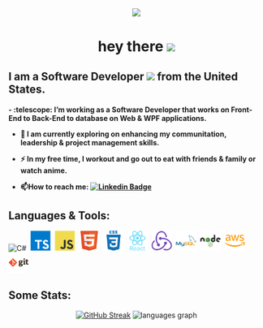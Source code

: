 <div id="header" align="center">
  <img src="https://media.giphy.com/media/M9gbBd9nbDrOTu1Mqx/giphy.gif" width="100"/>
</div>
<h1  align="center">
  hey there
  <img src="https://media.giphy.com/media/hvRJCLFzcasrR4ia7z/giphy.gif" width="30px"/>
</h1>
<div>
  <h2>
    I am a Software Developer <img src="https://media.giphy.com/media/WUlplcMpOCEmTGBtBW/giphy.gif" width="30"> from the United States.
  </h2>
  <h4>
  - :telescope: I’m working as a Software Developer that works on Front-End to Back-End to database on Web & WPF applications.

- :seedling: I am currently exploring on enhancing my communitation, leadership & project management skills.

- :zap: In my free time, I workout and go out to eat with friends & family  or watch anime.

- :mailbox:How to reach me: [![Linkedin Badge](https://img.shields.io/badge/-BillyHoang-blue?style=flat&logo=Linkedin&logoColor=white)](href="https://www.linkedin.com/in/billy-hoang-6965a9193/")
  </h4>
</div>
<h2>Languages & Tools:</h2>
<div>
  <img src="[https://github.com/devicons/devicon/blob/master/icons/typescript/typescript-original.svg](https://cdn-icons-png.flaticon.com/512/6132/6132221.png)" title="C#" alt="C#" width="40" height="40"/>&nbsp;
  <img src="https://github.com/devicons/devicon/blob/master/icons/typescript/typescript-original.svg" title="TypeScript" alt="TypeScript" width="40" height="40"/>&nbsp;
  <img src="https://github.com/devicons/devicon/blob/master/icons/javascript/javascript-original.svg" title="JavaScript" alt="JavaScript" width="40" height="40"/>&nbsp;
  <img src="https://github.com/devicons/devicon/blob/master/icons/html5/html5-original.svg" title="HTML5" alt="HTML" width="40" height="40"/>&nbsp;
  <img src="https://github.com/devicons/devicon/blob/master/icons/css3/css3-plain-wordmark.svg"  title="CSS3" alt="CSS" width="40" height="40"/>&nbsp;
  <img src="https://github.com/devicons/devicon/blob/master/icons/react/react-original-wordmark.svg" title="React" alt="React" width="40" height="40"/>&nbsp;
  <img src="https://github.com/devicons/devicon/blob/master/icons/redux/redux-original.svg" title="Redux" alt="Redux " width="40" height="40"/>&nbsp;
  <img src="https://github.com/devicons/devicon/blob/master/icons/mysql/mysql-original-wordmark.svg" title="MySQL"  alt="MySQL" width="40" height="40"/>&nbsp;
  <img src="https://github.com/devicons/devicon/blob/master/icons/nodejs/nodejs-original-wordmark.svg" title="NodeJS" alt="NodeJS" width="40" height="40"/>&nbsp;
  <img src="https://github.com/devicons/devicon/blob/master/icons/amazonwebservices/amazonwebservices-plain-wordmark.svg" title="AWS" alt="AWS" width="40" height="40"/>&nbsp;
  <img src="https://github.com/devicons/devicon/blob/master/icons/git/git-original-wordmark.svg" title="Git" **alt="Git" width="40" height="40"/>
</div>
<h2>Some Stats:</h2>
<div align="center">
 <a href="https://git.io/streak-stats"><img src="https://github-readme-streak-stats.herokuapp.com?user=billyvhoang&theme=dracula" alt="GitHub Streak" /></a>
  <img src="https://github-readme-stats.vercel.app/api/top-langs?username=billyvhoang&locale=en&hide_title=false&layout=compact&card_width=320&langs_count=5&theme=dracula&hide_border=false&order=2" height="150" alt="languages graph"  />
</div>

###
